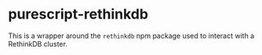 # purescript-rethinkdb

This is a wrapper around the `rethinkdb` npm package used to interact with a RethinkDB cluster.

